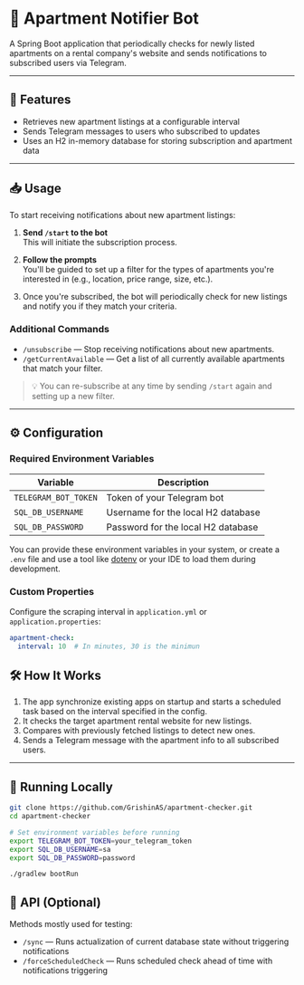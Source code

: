 # 🏢 Apartment Notifier Bot

A Spring Boot application that periodically checks for newly listed apartments on a rental company's website and sends notifications to subscribed users via Telegram.

---

## 🚀 Features

- Retrieves new apartment listings at a configurable interval
- Sends Telegram messages to users who subscribed to updates
- Uses an H2 in-memory database for storing subscription and apartment data

---

## 📥 Usage

To start receiving notifications about new apartment listings:

1. **Send `/start` to the bot**  
   This will initiate the subscription process.

2. **Follow the prompts**  
   You'll be guided to set up a filter for the types of apartments you're interested in (e.g., location, price range, size, etc.).

3. Once you're subscribed, the bot will periodically check for new listings and notify you if they match your criteria.

### Additional Commands

- `/unsubscribe` — Stop receiving notifications about new apartments.
- `/getCurrentAvailable` — Get a list of all currently available apartments that match your filter.

> 💡 You can re-subscribe at any time by sending `/start` again and setting up a new filter.
---

## ⚙️ Configuration

### Required Environment Variables

| Variable             | Description                        |
|----------------------|------------------------------------|
| `TELEGRAM_BOT_TOKEN` | Token of your Telegram bot         |
| `SQL_DB_USERNAME`    | Username for the local H2 database |
| `SQL_DB_PASSWORD`    | Password for the local H2 database |

You can provide these environment variables in your system, or create a `.env` file and use a tool like [dotenv](https://github.com/cdimascio/dotenv-spring-boot) or your IDE to load them during development.

### Custom Properties

Configure the scraping interval in `application.yml` or `application.properties`:

```yaml
apartment-check:
  interval: 10  # In minutes, 30 is the minimun
 ```

## 🛠️ How It Works

1. The app synchronize existing apps on startup and starts a scheduled task based on the interval specified in the config.  
2. It checks the target apartment rental website for new listings.  
3. Compares with previously fetched listings to detect new ones.  
4. Sends a Telegram message with the apartment info to all subscribed users.  

---

## 🧪 Running Locally

```bash
git clone https://github.com/GrishinAS/apartment-checker.git
cd apartment-checker

# Set environment variables before running
export TELEGRAM_BOT_TOKEN=your_telegram_token
export SQL_DB_USERNAME=sa
export SQL_DB_PASSWORD=password

./gradlew bootRun
```

## 🧾 API (Optional)

Methods mostly used for testing:

- `/sync` — Runs actualization of current database state without triggering notifications
- `/forceScheduledCheck` — Runs scheduled check ahead of time with notifications triggering



